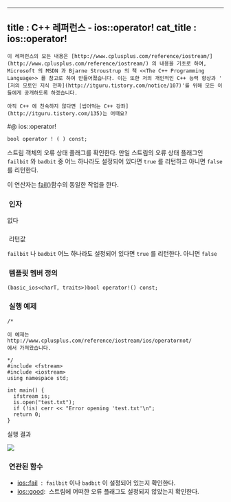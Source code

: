 ----------------
title : C++ 레퍼런스 - ios::operator!
cat_title :  ios::operator!
--------------



```warning
이 레퍼런스의 모든 내용은 [http://www.cplusplus.com/reference/iostream/](http://www.cplusplus.com/reference/iostream/) 의 내용을 기초로 하여, Microsoft 의 MSDN 과 Bjarne Stroustrup 의 책 <<The C++ Programming Language>> 를 참고로 하여 만들어졌습니다. 이는 또한 저의 개인적인 C++ 능력 향상과 ' [저의 모토인 지식 전파](http://itguru.tistory.com/notice/107)'를 위해 모든 이들에게 공개하도록 하겠습니다.
```

```info
아직 C++ 에 친숙하지 않다면 [씹어먹는 C++ 강좌](http://itguru.tistory.com/135)는 어때요?
```

#@ ios::operator!

```info
bool operator ! ( ) const;
```


스트림 객체의 오류 상태 플래그를 확인한다.
만일 스트림의 오류 상태 플래그인 `failbit` 와 `badbit` 중 어느 하나라도 설정되어 있다면 `true` 를 리턴하고 아니면 `false` 를 리턴한다.

이 연산자는 [fail()](http://itguru.tistory.com/165)함수의 동일한 작업을 한다.



###  인자


없다



### 
 리턴값




`failbit` 나 `badbit` 어느 하나라도 설정되어 있다면 `true` 를 리턴한다.
아니면 `false`



###  템플릿 멤버 정의




```cpp-formatted
(basic_ios<charT, traits>)bool operator!() const;
```




###  실행 예제



```cpp-formatted
/*

이 예제는
http://www.cplusplus.com/reference/iostream/ios/operatornot/
에서 가져왔습니다.

*/
#include <fstream>
#include <iostream>
using namespace std;

int main() {
  ifstream is;
  is.open("test.txt");
  if (!is) cerr << "Error opening 'test.txt'\n";
  return 0;
}
```


실행 결과


![](http://img1.daumcdn.net/thumb/R1920x0/?fname=http%3A%2F%2Fcfile23.uf.tistory.com%2Fimage%2F1265704E4EA3679D21067B)

###  연관된 함수

*  [ios::fail](http://itguru.tistory.com/165)  :  `failbit` 이나 `badbit` 이 설정되어 있는지 확인한다.
*  [ios::good](http://itguru.tistory.com/164):  스트림에 어떠한 오류 플래그도 설정되지 않았는지 확인한다.